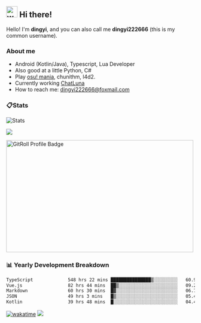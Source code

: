 ## <img alt="wave" src="https://raw.githubusercontent.com/MartinHeinz/MartinHeinz/master/wave.gif" width="30px"> Hi there!

Hello! I'm **dingyi**, and you can also call me **dingyi222666** (this is my common username).

### About me

- Android (Kotlin/Java), Typescript, Lua Developer
- Also good at a little Python, C#
- Play [osu! mania](https://osu.ppy.sh/users/29808669), chunithm, l4d2.
- Currently working [ChatLuna](https://github.com/ChatLunaLab)
- How to reach me: [dingyi222666@foxmail.com](mailto:dingyi222666@foxmail.com)

### 📋Stats

![Stats](https://github-readme-stats.vercel.app/api?username=dingyi222666&show_icons=true&icon_color=47A69E&title_color=47A69E&count_private=true)    

![](https://api.githubtrends.io/user/svg/dingyi222666/langs?time_range=one_year&include_private=True&loc_metric=changed&theme=classic)

<a href="https://gitroll.io/profile/uILsSgRUcbEP5MZt3W3atcIvOKBy1" target="_blank"><img  width='500px' height='300px' src="https://gitroll.io/api/badges/profiles/v1/uILsSgRUcbEP5MZt3W3atcIvOKBy1?theme=kawaiiCat" alt="GitRoll Profile Badge"/></a>

### 📊 Yearly Development Breakdown

<!--START_SECTION:waka-->

```txt
TypeScript             548 hrs 22 mins ███████████████▒░░░░░░░░░   60.99 %
Vue.js                 82 hrs 44 mins  ██▒░░░░░░░░░░░░░░░░░░░░░░   09.20 %
Markdown               60 hrs 30 mins  █▓░░░░░░░░░░░░░░░░░░░░░░░   06.73 %
JSON                   49 hrs 3 mins   █▒░░░░░░░░░░░░░░░░░░░░░░░   05.46 %
Kotlin                 39 hrs 48 mins  █░░░░░░░░░░░░░░░░░░░░░░░░   04.43 %
```

<!--END_SECTION:waka-->

[![wakatime](https://wakatime.com/badge/user/1e2214c3-b9c7-4bf8-94e7-d9d08f7c4254.svg)](https://wakatime.com/@1e2214c3-b9c7-4bf8-94e7-d9d08f7c4254) ![](https://komarev.com/ghpvc/?username=dingyi222666)
